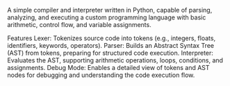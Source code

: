 A simple compiler and interpreter written in Python, capable of parsing, analyzing, and executing a custom programming language with basic arithmetic, control flow, and variable assignments.

Features
Lexer: Tokenizes source code into tokens (e.g., integers, floats, identifiers, keywords, operators).
Parser: Builds an Abstract Syntax Tree (AST) from tokens, preparing for structured code execution.
Interpreter: Evaluates the AST, supporting arithmetic operations, loops, conditions, and assignments.
Debug Mode: Enables a detailed view of tokens and AST nodes for debugging and understanding the code execution flow.

